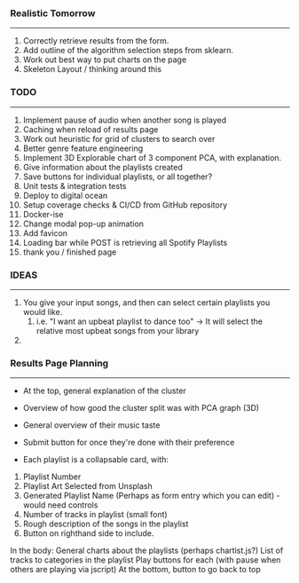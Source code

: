 ### Realistic Tomorrow
----------------------
1. Correctly retrieve results from the form.
2. Add outline of the algorithm selection steps from sklearn.
3. Work out best way to put charts on the page
4. Skeleton Layout / thinking around this


### TODO 
---------
1. Implement pause of audio when another song is played
5. Caching when reload of results page
1. Work out heuristic for grid of clusters to search over
2. Better genre feature engineering
5. Implement 3D Explorable chart of 3 component PCA, with explanation.
6. Give information about the playlists created
7. Save buttons for individual playlists, or all together?
8. Unit tests & integration tests
9. Deploy to digital ocean
10. Setup coverage checks & CI/CD from GitHub repository
11. Docker-ise
12. Change modal pop-up animation
13. Add favicon
4. Loading bar while POST is retrieving all Spotify Playlists
15. thank you / finished page



### IDEAS
-----------
1. You give your input songs, and then can select certain playlists you would like.
   1. i.e. "I want an upbeat playlist to dance too" -> It will select the relative most upbeat songs from your library
2. 


### Results Page Planning
-------------------------
- At the top, general explanation of the cluster
- Overview of how good the cluster split was with PCA graph (3D)
- General overview of their music taste
- Submit button for once they're done with their preference

- Each playlist is a collapsable card, with:
1. Playlist Number
2. Playlist Art Selected from Unsplash
2. Generated Playlist Name (Perhaps as form entry which you can edit) - would need controls
3. Number of tracks in playlist (small font)
4. Rough description of the songs in the playlist
5. Button on righthand side to include.


In the body:
General charts about the playlists (perhaps chartist.js?)
List of tracks to categories in the playlist
Play buttons for each (with pause when others are playing via jscript)
At the bottom, button to go back to top

